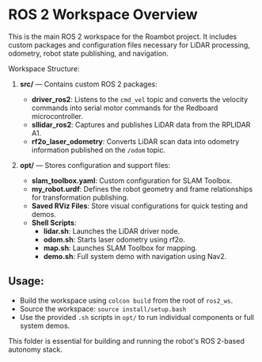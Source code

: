 ROS 2 Workspace Overview
=========================

This is the main ROS 2 workspace for the Roambot project. It includes custom packages and configuration files necessary for LiDAR processing, odometry, robot state publishing, and navigation.

Workspace Structure:

1. **src/** — Contains custom ROS 2 packages:
   - **driver_ros2**: Listens to the `cmd_vel` topic and converts the velocity commands into serial motor commands for the Redboard microcontroller.
   - **sllidar_ros2**: Captures and publishes LiDAR data from the RPLIDAR A1.
   - **rf2o_laser_odometry**: Converts LiDAR scan data into odometry information published on the `/odom` topic.

2. **opt/** — Stores configuration and support files:
   - **slam_toolbox.yaml**: Custom configuration for SLAM Toolbox.
   - **my_robot.urdf**: Defines the robot geometry and frame relationships for transformation publishing.
   - **Saved RViz Files**: Store visual configurations for quick testing and demos.
   - **Shell Scripts**:
     - **lidar.sh**: Launches the LiDAR driver node.
     - **odom.sh**: Starts laser odometry using rf2o.
     - **map.sh**: Launches SLAM Toolbox for mapping.
     - **demo.sh**: Full system demo with navigation using Nav2.

Usage:
------
- Build the workspace using `colcon build` from the root of `ros2_ws`.
- Source the workspace: `source install/setup.bash`
- Use the provided `.sh` scripts in `opt/` to run individual components or full system demos.

This folder is essential for building and running the robot's ROS 2-based autonomy stack.

